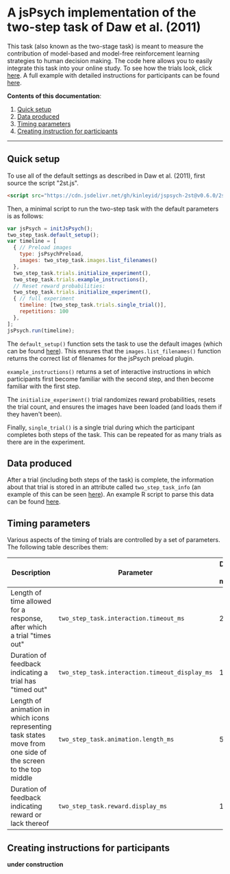 # A jsPsych implementation of the two-step task of Daw et al. (2011)

This task (also known as the two-stage task) is meant to measure the contribution of model-based and model-free reinforcement learning strategies to human decision making. The code here allows you to easily integrate this task into your online study. To see how the trials look, click [here](https://kinleyid.github.io/rsrch/jspsych-2st/short-example.html). A full example with detailed instructions for participants can be found [here](https://kinleyid.github.io/rsrch/jspsych-2st/full-example.html).

**Contents of this documentation**:
1. [Quick setup](#quick-setup)
2. [Data produced](#data-produced)
3. [Timing parameters](#timing-parameters)
4. [Creating instruction for participants](#creating-instructions-for-participants)
---

## Quick setup

To use all of the default settings as described in Daw et al. (2011), first source the script "2st.js".

```html
<script src="https://cdn.jsdelivr.net/gh/kinleyid/jspsych-2st@v0.6.0/2st.js"></script>
```

Then, a minimal script to run the two-step task with the default parameters is as follows:

```javascript
var jsPsych = initJsPsych();
two_step_task.default_setup();
var timeline = [
  { // Preload images
    type: jsPsychPreload,
    images: two_step_task.images.list_filenames()
  },
  two_step_task.trials.initialize_experiment(),
  two_step_task.trials.example_instructions(),
  // Reset reward probabilities:
  two_step_task.trials.initialize_experiment(),
  { // full experiment
    timeline: [two_step_task.trials.single_trial()],
    repetitions: 100
  },
];
jsPsych.run(timeline);
```

The `default_setup()` function sets the task to use the default images (which can be found [here](img/)). This ensures that the `images.list_filenames()` function returns the correct list of filenames for the jsPsych preload plugin.

`example_instructions()` returns a set of interactive instructions in which participants first become familiar with the second step, and then become familiar with the first step.

The `initialize_experiment()` trial randomizes reward probabilities, resets the trial count, and ensures the images have been loaded (and loads them if they haven't been).

Finally, `single_trial()` is a single trial during which the participant completes both steps of the task. This can be repeated for as many trials as there are in the experiment.

## Data produced

After a trial (including both steps of the task) is complete, the information about that trial is stored in an attribute called `two_step_task_info` (an example of this can be seen [here](example-data/data.csv)). An example R script to parse this data can be found [here](example-data/extract-data.R).

## Timing parameters

Various aspects of the timing of trials are controlled by a set of parameters. The following table describes them:

| Description | Parameter | Default value (in milliseconds) |
|------|------|------|
| Length of time allowed for a response, after which a trial "times out" | `two_step_task.interaction.timeout_ms` | 2000 |
| Duration of feedback indicating a trial has "timed out" | `two_step_task.interaction.timeout_display_ms` | 1000 |
| Length of animation in which icons representing task states move from one side of the screen to the top middle | `two_step_task.animation.length_ms` | 500 |
| Duration of feedback indicating reward or lack thereof | `two_step_task.reward.display_ms` | 1000 |

## Creating instructions for participants

**under construction**
